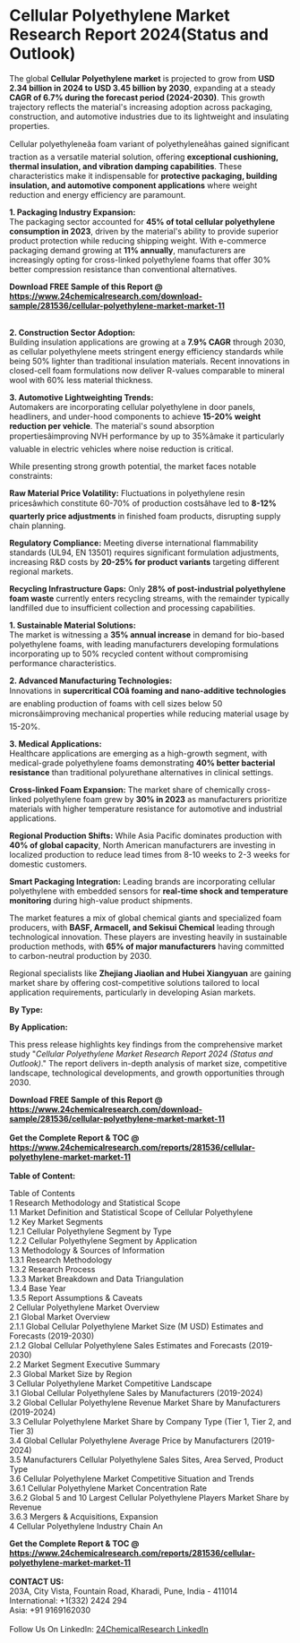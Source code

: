 <h1>Cellular Polyethylene Market Research Report 2024(Status and Outlook)</h1><p>The global <strong>Cellular Polyethylene market</strong> is projected to grow from <strong>USD 2.34 billion in 2024 to USD 3.45 billion by 2030</strong>, expanding at a steady <strong>CAGR of 6.7% during the forecast period (2024-2030)</strong>. This growth trajectory reflects the material's increasing adoption across packaging, construction, and automotive industries due to its lightweight and insulating properties.</p><p>Cellular polyethyleneâa foam variant of polyethyleneâhas gained significant traction as a versatile material solution, offering <strong>exceptional cushioning, thermal insulation, and vibration damping capabilities</strong>. These characteristics make it indispensable for <strong>protective packaging, building insulation, and automotive component applications</strong> where weight reduction and energy efficiency are paramount.</p><p><strong>1. Packaging Industry Expansion:</strong><br>
The packaging sector accounted for <strong>45% of total cellular polyethylene consumption in 2023</strong>, driven by the material's ability to provide superior product protection while reducing shipping weight. With e-commerce packaging demand growing at <strong>11% annually</strong>, manufacturers are increasingly opting for cross-linked polyethylene foams that offer 30% better compression resistance than conventional alternatives.</p><div><b>Download FREE Sample of this Report @ 
            <a href="https://www.24chemicalresearch.com/download-sample/281536/cellular-polyethylene-market-market-11">
            https://www.24chemicalresearch.com/download-sample/281536/cellular-polyethylene-market-market-11</a></b></div><br><p><strong>2. Construction Sector Adoption:</strong><br>
Building insulation applications are growing at a <strong>7.9% CAGR</strong> through 2030, as cellular polyethylene meets stringent energy efficiency standards while being 50% lighter than traditional insulation materials. Recent innovations in closed-cell foam formulations now deliver R-values comparable to mineral wool with 60% less material thickness.</p><p><strong>3. Automotive Lightweighting Trends:</strong><br>
Automakers are incorporating cellular polyethylene in door panels, headliners, and under-hood components to achieve <strong>15-20% weight reduction per vehicle</strong>. The material's sound absorption propertiesâimproving NVH performance by up to 35%âmake it particularly valuable in electric vehicles where noise reduction is critical.</p><p>While presenting strong growth potential, the market faces notable constraints:</p><p><strong>Raw Material Price Volatility:</strong> Fluctuations in polyethylene resin pricesâwhich constitute 60-70% of production costsâhave led to <strong>8-12% quarterly price adjustments</strong> in finished foam products, disrupting supply chain planning.</p><p><strong>Regulatory Compliance:</strong> Meeting diverse international flammability standards (UL94, EN 13501) requires significant formulation adjustments, increasing R&amp;D costs by <strong>20-25% for product variants</strong> targeting different regional markets.</p><p><strong>Recycling Infrastructure Gaps:</strong> Only <strong>28% of post-industrial polyethylene foam waste</strong> currently enters recycling streams, with the remainder typically landfilled due to insufficient collection and processing capabilities.</p><p><strong>1. Sustainable Material Solutions:</strong><br>
The market is witnessing a <strong>35% annual increase</strong> in demand for bio-based polyethylene foams, with leading manufacturers developing formulations incorporating up to 50% recycled content without compromising performance characteristics.</p><p><strong>2. Advanced Manufacturing Technologies:</strong><br>
Innovations in <strong>supercritical COâ foaming and nano-additive technologies</strong> are enabling production of foams with cell sizes below 50 micronsâimproving mechanical properties while reducing material usage by 15-20%.</p><p><strong>3. Medical Applications:</strong><br>
Healthcare applications are emerging as a high-growth segment, with medical-grade polyethylene foams demonstrating <strong>40% better bacterial resistance</strong> than traditional polyurethane alternatives in clinical settings.</p><p><strong>Cross-linked Foam Expansion:</strong> The market share of chemically cross-linked polyethylene foam grew by <strong>30% in 2023</strong> as manufacturers prioritize materials with higher temperature resistance for automotive and industrial applications.</p><p><strong>Regional Production Shifts:</strong> While Asia Pacific dominates production with <strong>40% of global capacity</strong>, North American manufacturers are investing in localized production to reduce lead times from 8-10 weeks to 2-3 weeks for domestic customers.</p><p><strong>Smart Packaging Integration:</strong> Leading brands are incorporating cellular polyethylene with embedded sensors for <strong>real-time shock and temperature monitoring</strong> during high-value product shipments.</p><p>The market features a mix of global chemical giants and specialized foam producers, with <strong>BASF, Armacell, and Sekisui Chemical</strong> leading through technological innovation. These players are investing heavily in sustainable production methods, with <strong>65% of major manufacturers</strong> having committed to carbon-neutral production by 2030.</p><p>Regional specialists like <strong>Zhejiang Jiaolian and Hubei Xiangyuan</strong> are gaining market share by offering cost-competitive solutions tailored to local application requirements, particularly in developing Asian markets.</p><p><strong>By Type:</strong></p><p><strong>By Application:</strong></p><p>This press release highlights key findings from the comprehensive market study "<em>Cellular Polyethylene Market Research Report 2024 (Status and Outlook)</em>." The report delivers in-depth analysis of market size, competitive landscape, technological developments, and growth opportunities through 2030.</p><div><b>Download FREE Sample of this Report @ 
            <a href="https://www.24chemicalresearch.com/download-sample/281536/cellular-polyethylene-market-market-11">
            https://www.24chemicalresearch.com/download-sample/281536/cellular-polyethylene-market-market-11</a></b></div><br><div><b>Get the Complete Report & TOC @ 
            <a href="https://www.24chemicalresearch.com/reports/281536/cellular-polyethylene-market-market-11">
            https://www.24chemicalresearch.com/reports/281536/cellular-polyethylene-market-market-11</a></b></div><br>
            <b>Table of Content:</b><p>Table of Contents<br />
 1 Research Methodology and Statistical Scope<br />
 1.1 Market Definition and Statistical Scope of Cellular Polyethylene<br />
 1.2 Key Market Segments<br />
 1.2.1 Cellular Polyethylene Segment by Type<br />
 1.2.2 Cellular Polyethylene Segment by Application<br />
 1.3 Methodology & Sources of Information<br />
 1.3.1 Research Methodology<br />
 1.3.2 Research Process<br />
 1.3.3 Market Breakdown and Data Triangulation<br />
 1.3.4 Base Year<br />
 1.3.5 Report Assumptions & Caveats<br />
 2 Cellular Polyethylene Market Overview<br />
 2.1 Global Market Overview<br />
 2.1.1 Global Cellular Polyethylene Market Size (M USD) Estimates and Forecasts (2019-2030)<br />
 2.1.2 Global Cellular Polyethylene Sales Estimates and Forecasts (2019-2030)<br />
 2.2 Market Segment Executive Summary<br />
 2.3 Global Market Size by Region<br />
 3 Cellular Polyethylene Market Competitive Landscape<br />
 3.1 Global Cellular Polyethylene Sales by Manufacturers (2019-2024)<br />
 3.2 Global Cellular Polyethylene Revenue Market Share by Manufacturers (2019-2024)<br />
 3.3 Cellular Polyethylene Market Share by Company Type (Tier 1, Tier 2, and Tier 3)<br />
 3.4 Global Cellular Polyethylene Average Price by Manufacturers (2019-2024)<br />
 3.5 Manufacturers Cellular Polyethylene Sales Sites, Area Served, Product Type<br />
 3.6 Cellular Polyethylene Market Competitive Situation and Trends<br />
 3.6.1 Cellular Polyethylene Market Concentration Rate<br />
 3.6.2 Global 5 and 10 Largest Cellular Polyethylene Players Market Share by Revenue<br />
 3.6.3 Mergers & Acquisitions, Expansion<br />
 4 Cellular Polyethylene Industry Chain An</p><div><b>Get the Complete Report & TOC @ 
            <a href="https://www.24chemicalresearch.com/reports/281536/cellular-polyethylene-market-market-11">
            https://www.24chemicalresearch.com/reports/281536/cellular-polyethylene-market-market-11</a></b></div><br><b>CONTACT US:</b><br>
            203A, City Vista, Fountain Road, Kharadi, Pune, India - 411014<br>
            International: +1(332) 2424 294<br>
            Asia: +91 9169162030 <br><br>
            Follow Us On LinkedIn: <a href="https://www.linkedin.com/company/24chemicalresearch/">24ChemicalResearch LinkedIn</a>